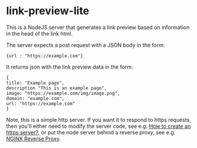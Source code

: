 # link-preview-lite

This is a NodeJS server that generates a link preview based on information in the head of the link html.

The server expects a post request with a JSON body in the form:

```
{url : "https://example.com"}
```

It returns json with the link preview data in the form:

```
{
title: "Example page",
description "This is an example page",
image: "https://example.com/img/image.png",
domain: "example.com",
url: "https://example.com"
}
```

Note, this is a simple http server. If you want it to respond to https requests, then you'll either need to modify the server code, see e.g. [How to create an https server?](https://nodejs.org/en/knowledge/HTTP/servers/how-to-create-a-HTTPS-server/), or put the node server behind a reverse proxy, see e.g. [NGINX Reverse Proxy](https://docs.nginx.com/nginx/admin-guide/web-server/reverse-proxy/).
